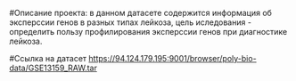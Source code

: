 #Описание проекта: в данном датасете содержится информация об эксперссии генов в разных типах лейкоза, цель иследования - определить пользу профилирования эксперссии генов при диагностике лейкоза.

#Ссылка на датасет https://94.124.179.195:9001/browser/poly-bio-data/GSE13159_RAW.tar
